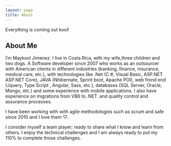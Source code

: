```yaml
---
layout: page
title: About
---
```


<p class="message">
  Everything is coming out kool!
</p>

## About Me

I’m Maykool Jimenez. I live in Costa Rica, with my wife,three children and two dogs. A Software developer since 2007 who works as an outsourcer with American clients in different industries (banking, finance, insurance, medical care, etc.), with technologies like .Net (C #, Visual Basic, ASP.NET ASP.NET Core), JAVA (Nhibernate, Sprint boot, Apache POI), web frond end (Jquery, Type Script , Angular, Sass, etc.), databases (SQL Server, Oracle, Mongo, etc.) and some experience with mobile applications. I also have experience on migrations from VB6 to .NET. and quality control and assurance processes.

I have been working with with agile methodologies such as scrum and safe since 2010 and I love them ♡.

I consider myself a team player; ready to share what I know and learn from others. I enjoy the technical challenges and I am always ready to put my 110% to complete those challenges.